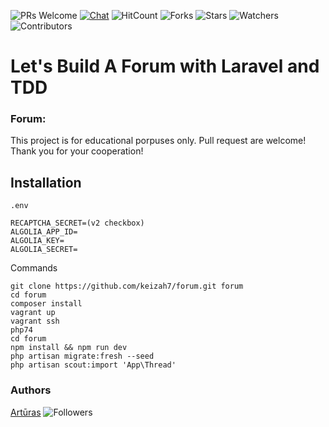 ![PRs Welcome](https://img.shields.io/badge/PRs-welcome-brightgreen.svg)
[![Chat](https://img.shields.io/discord/620935790867906561?label=chat)](https://discord.gg/YeJBQrTUT9)
![HitCount](https://views.whatilearened.today/views/github/keizah7/forum.svg)
![Forks](https://img.shields.io/github/forks/keizah7/forum?style=social)
![Stars](https://img.shields.io/github/stars/keizah7/forum?style=social)
![Watchers](https://img.shields.io/github/watchers/keizah7/forum?style=social)
![Contributors](https://img.shields.io/github/contributors/keizah7/forum)

# Let's Build A Forum with Laravel and TDD

### Forum:
This project is for educational porpuses only. Pull request are welcome! Thank you for your cooperation!

## Installation
`.env`
```
RECAPTCHA_SECRET=(v2 checkbox)
ALGOLIA_APP_ID=
ALGOLIA_KEY=
ALGOLIA_SECRET=
```
Commands
```
git clone https://github.com/keizah7/forum.git forum
cd forum
composer install
vagrant up
vagrant ssh
php74
cd forum
npm install && npm run dev
php artisan migrate:fresh --seed
php artisan scout:import 'App\Thread'
```

### Authors
[Artūras](https://github.com/keizah7) ![Followers](https://img.shields.io/github/followers/keizah7?style=social)
